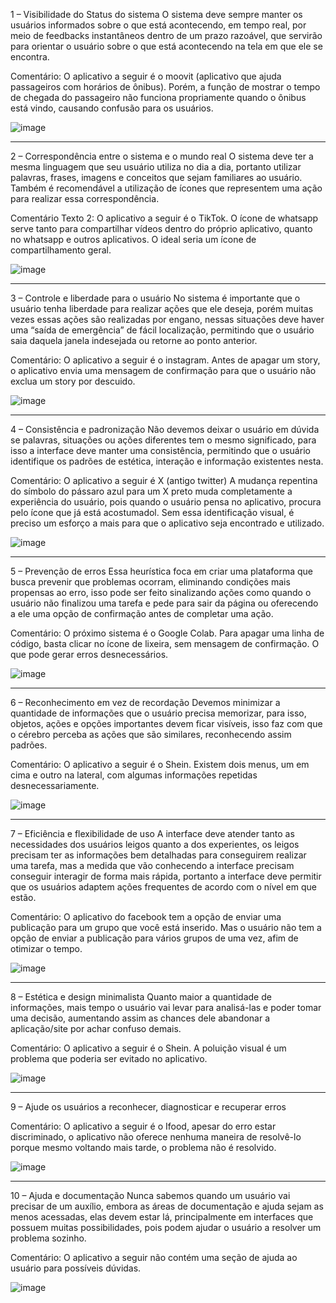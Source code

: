 1 – Visibilidade do Status do sistema
O sistema deve sempre manter os usuários informados sobre o que está acontecendo, em tempo real, por meio de feedbacks instantâneos dentro de um prazo razoável, que servirão para orientar o usuário sobre o que está acontecendo na tela em que ele se encontra.

Comentário: O aplicativo a seguir é o moovit (aplicativo que ajuda passageiros com horários de ônibus). Porém, a função de mostrar o tempo de chegada do passageiro não funciona propriamente quando o ônibus está vindo, causando confusão para os usuários.

![image](https://github.com/AmendoaM/Bertoti/assets/111988963/eea05afd-bab3-4251-819f-a1fbf1744077)


--------------------------------------------------------------------------------------------------------------------------------------------------------------------

 2 – Correspondência entre o sistema e o mundo real
O sistema deve ter a mesma linguagem que seu usuário utiliza no dia a dia, portanto utilizar palavras, frases, imagens e conceitos que sejam familiares ao usuário. Também é recomendável a utilização de ícones que representem uma ação para realizar essa correspondência.

Comentário Texto 2: O aplicativo a seguir é o TikTok. O ícone de whatsapp serve tanto para compartilhar vídeos dentro do próprio aplicativo, quanto no whatsapp e outros aplicativos. O ideal seria um ícone de compartilhamento geral.

![image](https://github.com/AmendoaM/Bertoti/assets/111988963/c15080ad-7560-465d-83bb-9fbd8d833d17)


--------------------------------------------------------------------------------------------------------------------------------------------------------------------
 
 3 – Controle e liberdade para o usuário
No sistema é importante que o usuário tenha liberdade para realizar ações que ele deseja, porém muitas vezes essas ações são realizadas por engano, nessas situações deve haver uma “saída de emergência” de fácil localização, permitindo que o usuário saia daquela janela indesejada ou retorne ao ponto anterior.

Comentário: O aplicativo a seguir é o instagram. Antes de apagar um story, o aplicativo envia uma mensagem de confirmação para que o usuário não exclua um story por descuido.

![image](https://github.com/AmendoaM/Bertoti/assets/111988963/9a6b69a3-62fd-4f6c-8f0f-15b12e8d3f56)


--------------------------------------------------------------------------------------------------------------------------------------------------------------------

4 – Consistência e padronização
Não devemos deixar o usuário em dúvida se palavras, situações ou ações diferentes tem o mesmo significado, para isso a interface deve manter uma consistência, permitindo que o usuário identifique os padrões de estética, interação e informação existentes nesta.

Comentário: O aplicativo a seguir é X (antigo twitter) A mudança repentina do símbolo do pássaro azul para um X preto muda completamente a experiência do usuário, pois quando o usuário pensa no aplicativo, procura pelo ícone que já está acostumadol. Sem essa identificação visual, é preciso um esforço a mais para que o aplicativo seja encontrado e utilizado.

![image](https://github.com/AmendoaM/Bertoti/assets/111988963/23b0b0db-b696-4535-96d9-b4202080cd14)


--------------------------------------------------------------------------------------------------------------------------------------------------------------------

5 – Prevenção de erros
Essa heurística foca em criar uma plataforma que busca prevenir que problemas ocorram, eliminando condições mais propensas ao erro, isso pode ser feito sinalizando ações como quando o usuário não finalizou uma tarefa e pede para sair da página ou oferecendo a ele uma opção de confirmação antes de completar uma ação.

Comentário: O próximo sistema é o Google Colab. Para apagar uma linha de código, basta clicar no ícone de lixeira, sem mensagem de confirmação. O que pode gerar erros desnecessários. 

![image](https://github.com/AmendoaM/Bertoti/assets/111988963/85a4f438-7e2a-4274-b9ca-6425b6531303)


--------------------------------------------------------------------------------------------------------------------------------------------------------------------

6 – Reconhecimento em vez de recordação
Devemos minimizar a quantidade de informações que o usuário precisa memorizar, para isso, objetos, ações e opções importantes devem ficar visíveis, isso faz com que o cérebro perceba as ações que são similares, reconhecendo assim padrões.

Comentário: O aplicativo a seguir é o Shein. Existem dois menus, um em cima e outro na lateral, com algumas informações repetidas desnecessariamente. 

![image](https://github.com/AmendoaM/Bertoti/assets/111988963/a612c253-52c1-4d95-a126-03db32a6ca48)


--------------------------------------------------------------------------------------------------------------------------------------------------------------------

7 – Eficiência e flexibilidade de uso
A interface deve atender tanto as necessidades dos usuários leigos quanto a dos experientes, os leigos precisam ter as informações bem detalhadas para conseguirem realizar uma tarefa, mas a medida que vão conhecendo a interface precisam conseguir interagir de forma mais rápida, portanto a interface deve permitir que os usuários adaptem ações frequentes de acordo com o nível em que estão.

Comentário: O aplicativo do facebook tem a opção de enviar uma publicação para um grupo que você está inserido. Mas o usuário não tem a opção de enviar a publicação para vários grupos de uma vez, afim de otimizar o tempo.

![image](https://github.com/AmendoaM/Bertoti/assets/111988963/9987fee0-0a7c-44f1-855c-15c4dcdf4952)


--------------------------------------------------------------------------------------------------------------------------------------------------------------------

8 – Estética e design minimalista
Quanto maior a quantidade de informações, mais tempo o usuário vai levar para analisá-las e poder tomar uma decisão, aumentando assim as chances dele abandonar a aplicação/site por achar confuso demais.

Comentário: O aplicativo a seguir é o Shein. A poluição visual é um problema que poderia ser evitado no aplicativo.

![image](https://github.com/AmendoaM/Bertoti/assets/111988963/db3d790d-9a92-4f84-91eb-1dce3b1fb0cf)


--------------------------------------------------------------------------------------------------------------------------------------------------------------------

9 – Ajude os usuários a reconhecer, diagnosticar e recuperar erros

Comentário: O aplicativo a seguir é o Ifood, apesar do erro estar discriminado, o aplicativo não oferece nenhuma maneira de resolvê-lo porque mesmo voltando mais tarde, o problema não é resolvido. 

![image](https://github.com/AmendoaM/Bertoti/assets/111988963/f487560e-dded-4b4c-97e3-c5fc2dd24e66)


--------------------------------------------------------------------------------------------------------------------------------------------------------------------

10 – Ajuda e documentação
Nunca sabemos quando um usuário vai precisar de um auxílio, embora as áreas de documentação e ajuda sejam as menos acessadas, elas devem estar lá, principalmente em interfaces que possuem muitas possibilidades, pois podem ajudar o usuário a resolver um problema sozinho.  

Comentário: O aplicativo a seguir não contém uma seção de ajuda ao usuário para possíveis dúvidas.

![image](https://github.com/AmendoaM/Bertoti/assets/111988963/4d7d60bb-2446-4f29-9634-315b4d5558a3)


